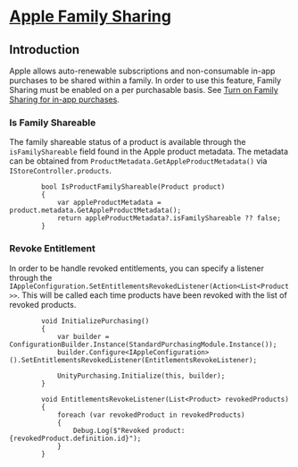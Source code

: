 # [Apple Family Sharing](https://developer.apple.com/app-store/subscriptions/#family-sharing)

## Introduction

Apple allows auto-renewable subscriptions and non-consumable in-app purchases to be shared within a family.
In order to use this feature, Family Sharing must be enabled on a per purchasable basis. See [Turn on Family Sharing for in-app purchases](https://help.apple.com/app-store-connect/#/dev45b03fab9).

### Is Family Shareable

The family shareable status of a product is available through the `isFamilyShareable` field found in the Apple product metadata.
The metadata can be obtained from `ProductMetadata.GetAppleProductMetadata()` via `IStoreController.products`.
````
        bool IsProductFamilyShareable(Product product)
        {
            var appleProductMetadata = product.metadata.GetAppleProductMetadata();
            return appleProductMetadata?.isFamilyShareable ?? false;
        }
````

### Revoke Entitlement

In order to be handle revoked entitlements, you can specify a listener through the `IAppleConfiguration.SetEntitlementsRevokedListener(Action<List<Product>>`.
This will be called each time products have been revoked with the list of revoked products.
````
        void InitializePurchasing()
        {
            var builder = ConfigurationBuilder.Instance(StandardPurchasingModule.Instance());
            builder.Configure<IAppleConfiguration>().SetEntitlementsRevokedListener(EntitlementsRevokeListener);

            UnityPurchasing.Initialize(this, builder);
        }

        void EntitlementsRevokeListener(List<Product> revokedProducts)
        {
            foreach (var revokedProduct in revokedProducts)
            {
                Debug.Log($"Revoked product: {revokedProduct.definition.id}");
            }
        }
````

